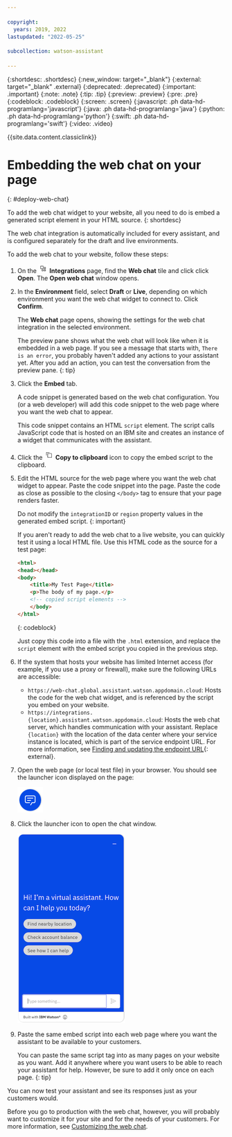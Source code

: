 ```yaml
---

copyright:
  years: 2019, 2022
lastupdated: "2022-05-25"

subcollection: watson-assistant

---
```


{:shortdesc: .shortdesc}
{:new_window: target="_blank"}
{:external: target="_blank" .external}
{:deprecated: .deprecated}
{:important: .important}
{:note: .note}
{:tip: .tip}
{:preview: .preview}
{:pre: .pre}
{:codeblock: .codeblock}
{:screen: .screen}
{:javascript: .ph data-hd-programlang='javascript'}
{:java: .ph data-hd-programlang='java'}
{:python: .ph data-hd-programlang='python'}
{:swift: .ph data-hd-programlang='swift'}
{:video: .video}

{{site.data.content.classiclink}}

# Embedding the web chat on your page
{: #deploy-web-chat}

To add the web chat widget to your website, all you need to do is embed a generated script element in your HTML source.
{: shortdesc}

The web chat integration is automatically included for every assistant, and is configured separately for the draft and live environments.

To add the web chat to your website, follow these steps:

1. On the ![Integrations icon](images/integrations-icon.png) **Integrations** page, find the **Web chat** tile and click click **Open**. The **Open web chat** window opens.

1. In the **Environment** field, select **Draft** or **Live**, depending on which environment you want the web chat widget to connect to. Click **Confirm**.

    The **Web chat** page opens, showing the settings for the web chat integration in the selected environment.

    The preview pane shows what the web chat will look like when it is embedded in a web page. If you see a message that starts with, `There is an error`, you probably haven't added any actions to your assistant yet. After you add an action, you can test the conversation from the preview pane.
    {: tip}

1.  Click the **Embed** tab.

    A code snippet is generated based on the web chat configuration. You (or a web developer) will add this code snippet to the web page where you want the web chat to appear.
    
    This code snippet contains an HTML `script` element. The script calls JavaScript code that is hosted on an IBM site and creates an instance of a widget that communicates with the assistant.
    
1.  Click the ![Copy icon](images/copy-icon.png) **Copy to clipboard** icon to copy the embed script to the clipboard.

1.  Edit the HTML source for the web page where you want the web chat widget to appear. Paste the code snippet into the page. Paste the code as close as possible to the closing `</body>` tag to ensure that your page renders faster.

    Do not modify the `integrationID` or `region` property values in the generated embed script.
    {: important}

    If you aren't ready to add the web chat to a live website, you can quickly test it using a local HTML file. Use this HTML code as the source for a test page:

    ```html
    <html>
    <head></head>
    <body>
        <title>My Test Page</title>
        <p>The body of my page.</p>
        <!-- copied script elements -->
        </body>
    </html>
    ```
    {: codeblock}

    Just copy this code into a file with the `.html` extension, and replace the `script` element with the embed script you copied in the previous step.

1.  If the system that hosts your website has limited Internet access (for example, if you use a proxy or firewall), make sure the following URLs are accessible:

    - `https://web-chat.global.assistant.watson.appdomain.cloud`: Hosts the code for the web chat widget, and is referenced by the script you embed on your website.
    - `https://integrations.{location}.assistant.watson.appdomain.cloud`: Hosts the web chat server, which handles communication with your assistant. Replace `{location}` with the location of the data center where your service instance is located, which is part of the service endpoint URL. For more information, see [Finding and updating the endpoint URL](/docs/watson?topic=watson-endpoint-change#endpoint-find-update){: external}.

1.  Open the web page (or local test file) in your browser. You should see the launcher icon displayed on the page:

    ![Web chat launcher icon](images/web-chat-icon.png) 

1.  Click the launcher icon to open the chat window.

    ![Web chat window](images/web-chat-window.png)

1.  Paste the same embed script into each web page where you want the assistant to be available to your customers.

    You can paste the same script tag into as many pages on your website as you want. Add it anywhere where you want users to be able to reach your assistant for help. However, be sure to add it only once on each page.
    {: tip}

You can now test your assistant and see its responses just as your customers would.

Before you go to production with the web chat, however, you will probably want to customize it for your site and for the needs of your customers. For more information, see [Customizing the web chat](/docs/watson-assistant?topic=watson-assistant-web-chat-customize).
